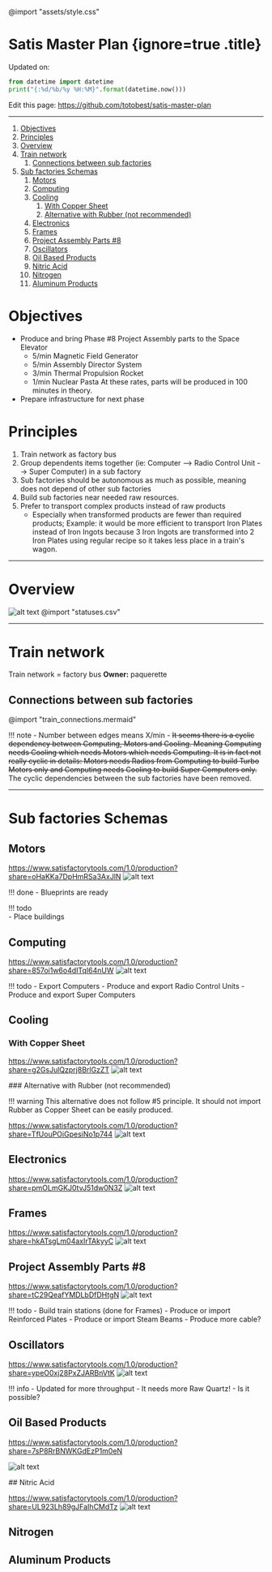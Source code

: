@import "assets/style.css"

# Satis Master Plan  {ignore=true .title}


Updated on:
```python {cmd=true,output="html",hide}
from datetime import datetime
print("{:%d/%b/%y %H:%M}".format(datetime.now()))
```

Edit this page: https://github.com/totobest/satis-master-plan

----




<!-- @import "[TOC]" {cmd="toc" depthFrom=1 depthTo=6 orderedList=true} -->

<!-- code_chunk_output -->

1. [Objectives](#objectives)
2. [Principles](#principles)
3. [Overview](#overview)
4. [Train network](#train-network)
    1. [Connections between sub factories](#connections-between-sub-factories)
5. [Sub factories Schemas](#sub-factories-schemas)
    1. [Motors](#motors)
    2. [Computing](#computing)
    3. [Cooling](#cooling)
        1. [With Copper Sheet](#with-copper-sheet)
        2. [Alternative with Rubber (not recommended)](#alternative-with-rubber-not-recommended)
    4. [Electronics](#electronics)
    5. [Frames](#frames)
    6. [Project Assembly Parts #8](#project-assembly-parts-8)
    7. [Oscillators](#oscillators)
    8. [Oil Based Products](#oil-based-products)
    9. [Nitric Acid](#nitric-acid)
    10. [Nitrogen](#nitrogen)
    11. [Aluminum Products](#aluminum-products)

<!-- /code_chunk_output -->



# Objectives

- Produce and bring Phase #8 Project Assembly parts to the Space Elevator    
    - 5/min Magnetic Field Generator    
    - 5/min Assembly Director System
    - 3/min Thermal Propulsion Rocket
    - 1/min Nuclear Pasta
    At these rates, parts will be produced in 100 minutes in theory.
- Prepare infrastructure for next phase

# Principles

1) Train network as factory bus
1) Group dependents items together (ie: Computer --> Radio Control Unit --> Super Computer) in a sub factory
1) Sub factories should be autonomous as much as possible, meaning does not depend of other sub factories
1) Build sub factories near needed raw resources.
1) Prefer to transport complex products instead of raw products
    - Especially when transformed products are fewer than required products;
    Example: it would be more efficient to transport Iron Plates instead of Iron Ingots because 3 Iron Ingots are transformed into 2 Iron Plates using regular recipe so it takes less place in a train's wagon.


---

# Overview

![alt text](assets/map_v3.png)
@import "statuses.csv"




---
# Train network

Train network = factory bus
**Owner:** paquerette

## Connections between sub factories


@import "train_connections.mermaid"


!!! note
    - Number between edges means X/min
    - ~~It seems there is a cyclic dependency between Computing, Motors and Cooling. Meaning Computing needs Cooling which needs Motors which needs Computing.
    It is in fact not really cyclic in details: Motors needs Radios from Computing to build Turbo Motors only and Computing needs Cooling to build Super Computers only.~~
    The cyclic dependencies between the sub factories have been removed.
    


---

# Sub factories Schemas

## Motors

https://www.satisfactorytools.com/1.0/production?share=oHaKKa7DpHmRSa3AxJlN
![alt text](assets/motors_v3.png)

!!! done
    - Blueprints are ready


!!! todo    
    - Place buildings

## Computing

https://www.satisfactorytools.com/1.0/production?share=857oi1w6o4dITqI64nUW
![alt text](assets/computing_v4.png)

!!! todo
    - Export Computers
    - Produce and export Radio Control Units
    - Produce and export Super Computers

## Cooling


### With Copper Sheet

https://www.satisfactorytools.com/1.0/production?share=g2GsJulQzprj8BrlGzZT
![alt text](assets/cooling_v5.png)

### Alternative with Rubber (not recommended)

!!! warning
    This alternative does not follow #5 principle.
    It should not import Rubber as Copper Sheet can be easily produced.


https://www.satisfactorytools.com/1.0/production?share=TfUouPOiGpesiNo1p744
![alt text](assets/cooling_v2.png)


## Electronics
https://www.satisfactorytools.com/1.0/production?share=pmOLmGKJ0tvJ51dw0N3Z
![alt text](assets/electronics_v3.png)

## Frames
https://www.satisfactorytools.com/1.0/production?share=hkATsgLm04axIrTAkyyC
![alt text](assets/frames2.png)


## Project Assembly Parts #8
https://www.satisfactorytools.com/1.0/production?share=tC29QeafYMDLbDfDHtgN
![alt text](assets/pap8_v2.png)

!!! todo
    - Build train stations (done for Frames)
    - Produce or import Reinforced Plates
    - Produce or import Steam Beams
    - Produce more cable?

## Oscillators

https://www.satisfactorytools.com/1.0/production?share=ypeO0xj28PxZJARBnVtK
![alt text](assets/oscillators_v1.png)

!!! info
    - Updated for more throughput
        - It needs more Raw Quartz!
            - Is it possible?


## Oil Based Products

https://www.satisfactorytools.com/1.0/production?share=7sP8RrBNWKGdEzP1m0eN

![alt text](assets/oil_v2.png)



## Nitric Acid

https://www.satisfactorytools.com/1.0/production?share=UL923Lh89gJFaIhCMdTz
![alt text](assets/nitric.png)


## Nitrogen

## Aluminum Products